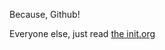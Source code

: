 Because, Github!

Everyone else, just read [the init.org](https://github.com/jeffusan/evil-twin/blob/master/init.org)
